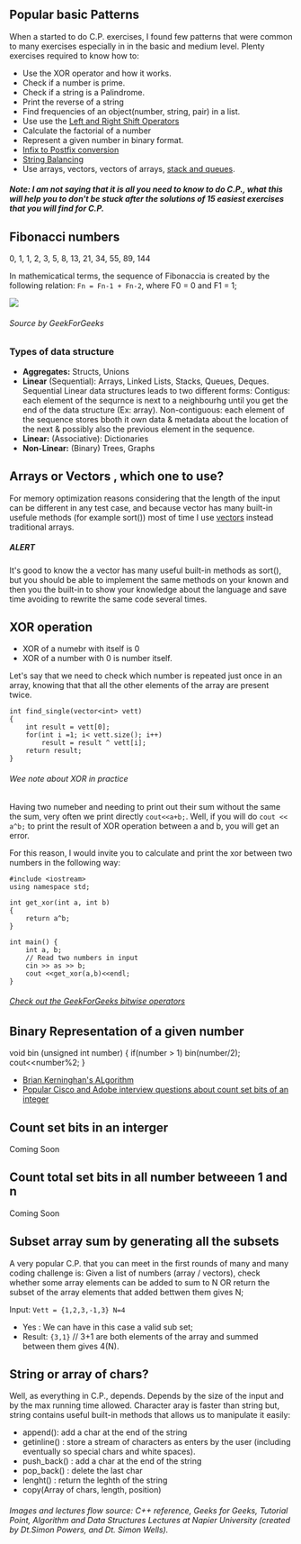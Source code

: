 ## Popular basic Patterns

When a started to do C.P. exercises, I found few patterns that were common to many exercises especially in in the basic and medium level. Plenty exercises required to know how to:
* Use the XOR operator and how it works.
* Check if a number is prime.
* Check if a string is a Palindrome.
* Print the reverse of a string
* Find frequencies of an object(number, string, pair) in a list.
* Use use the [Left and Right Shift Operators](https://docs.microsoft.com/en-us/cpp/cpp/left-shift-and-right-shift-operators-input-and-output?view=vs-2019)
* Calculate the factorial of a number
* Represent a given number in binary format.
* [Infix to Postfix conversion](https://www.geeksforgeeks.org/stack-set-2-infix-to-postfix/)
* [String Balancing](https://www.geeksforgeeks.org/check-for-balanced-parentheses-in-an-expression/)
* Use arrays, vectors, vectors of arrays, [stack and queues](Lectures04.md).

##### Note: I am not saying that it is all you need to know to do C.P., what this will help you to don't be stuck after the solutions of 15 easiest exercises that you will find for C.P.

## Fibonacci numbers

0, 1, 1, 2, 3, 5, 8, 13, 21, 34, 55, 89, 144

In mathemicatical terms, the sequence of Fibonaccia is created by the following relation:
```Fn = Fn-1 + Fn-2```, where F0 = 0 and F1 = 1; 

[![](http://img.youtube.com/vi/LwZRsM7qhrI/0.jpg)](http://www.youtube.com/watch?v=LwZRsM7qhrI "FibonacciVideo")
###### Source by GeekForGeeks


### Types of data structure

* **Aggregates:** Structs, Unions
* **Linear** (Sequential): Arrays, Linked Lists, Stacks, Queues, Deques.
Sequential Linear data structures leads to two different forms:
    Contigus: each element of the sequrnce is next to a neighbourhg until you get the end of the data structure (Ex: array). 
    Non-contiguous: each element of the sequence stores bboth it own data & metadata about the location of the next & possibly also the previous element in the sequence. 
* **Linear:** (Associative): Dictionaries
* **Non-Linear:** (Binary) Trees, Graphs


## Arrays or Vectors , which one to use?

For memory optimization reasons considering that the length of the input can be different in any test case, and because vector has many built-in usefule methods (for example sort()) most of time I use [vectors](https://en.cppreference.com/w/cpp/container/vector) instead traditional arrays.

##### ALERT

It's good to know the a vector has many useful built-in methods as sort(), but you should be able to implement the same methods on your known and then you the built-in to show your knowledge about the language and save time avoiding to rewrite the same code several times. 
 
## XOR operation 

* XOR of a numebr with itself is 0
* XOR of a number with 0 is number itself. 

Let's say that we need to check which number is repeated just once in an array, knowing that that
all the other elements of the array are present twice. 

```
int find_single(vector<int> vett)
{
    int result = vett[0];
    for(int i =1; i< vett.size(); i++)
        result = result ^ vett[i];
    return result; 
}
```

###### Wee note about XOR in practice
Having two numeber and needing to print out their sum without the same the sum, very often we print directly ```cout<<a+b;```.
Well, if you will do ```cout << a^b;``` to print the result of XOR operation between a and b, you will get an error.

For this reason, I would invite you to calculate and print the xor between two numbers in the following way:
```
#include <iostream>
using namespace std;

int get_xor(int a, int b)
{
	return a^b;
}

int main() {
	int a, b;
	// Read two numbers in input
	cin >> as >> b;
	cout <<get_xor(a,b)<<endl;
}
```


###### [Check out the GeekForGeeks bitwise operators](https://www.geeksforgeeks.org/bitwise-operators-in-c-cpp/)


## Binary Representation of a given number
void bin (unsigned int number)
{
    if(number > 1)
        bin(number/2);
    cout<<number%2;
}

* [Brian Kerninghan's ALgorithm](https://www.geeksforgeeks.org/count-set-bits-in-an-integer/)
* [Popular Cisco and Adobe interview questions about count set bits of an integer ](https://www.geeksforgeeks.org/count-set-bits-integer-using-lookup-table/)

## Count set bits in an interger

Coming Soon 

## Count total set bits in all number betweeen 1 and n 

Coming Soon

## Subset array sum by generating all the subsets

A very popular C.P. that you can meet in the first rounds of many and many coding challenge is: Given a list of numbers (array / vectors), check whether some array elements can be added to sum to N OR return the subset of the array elements that added bettwen them gives N; 

Input: ```Vett = {1,2,3,-1,3} N=4  ```
* Yes : We can have in this case a valid sub set;
* Result: ```{3,1}``` // 3+1 are both elements of the array and summed between them gives 4(N).


## String or array of chars?

Well, as everything in C.P., depends. Depends by the size of the input and by the max running time allowed. 
Character aray is faster than string but, string contains useful built-in methods that allows us to manipulate it easily:
* append(): add a char at the end of the string
* getinline() : store a stream of characters as enters by the user (including eventually so special chars and white spaces). 
* push_back() : add a char at the end of the string
* pop_back() : delete the last char
* lenght() : return the leghth of the string
* copy(Array of chars, length, position)


###### Images and lectures flow source: C++ reference, Geeks for Geeks, Tutorial Point, Algorithm and Data Structures Lectures at Napier University (created by Dt.Simon Powers, and Dt. Simon Wells).
